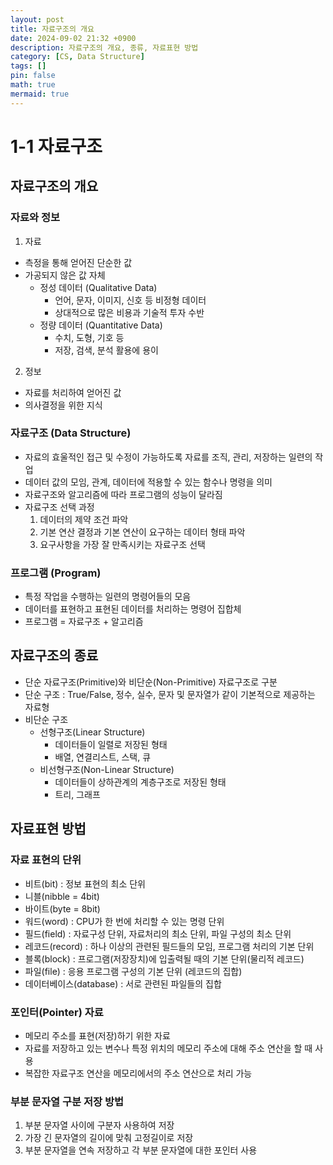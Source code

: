 ```yaml
---
layout: post
title: 자료구조의 개요
date: 2024-09-02 21:32 +0900
description: 자료구조의 개요, 종류, 자료표현 방법
category: [CS, Data Structure]
tags: []
pin: false
math: true
mermaid: true
---
```

# 1-1 자료구조
## 자료구조의 개요
### 자료와 정보
1. 자료
  - 측정을 통해 얻어진 단순한 값
  - 가공되지 않은 값 자체
    - 정성 데이터 (Qualitative Data)
      - 언어, 문자, 이미지, 신호 등 비정형 데이터
      - 상대적으로 많은 비용과 기술적 투자 수반
    - 정량 데이터 (Quantitative Data)
      - 수치, 도형, 기호 등
      - 저장, 검색, 분석 활용에 용이
2. 정보
  - 자료를 처리하여 얻어진 값
  - 의사결정을 위한 지식

### 자료구조 (Data Structure)
- 자료의 효울적인 접근 및 수정이 가능하도록 자료를 조직, 관리, 저장하는 일련의 작업
- 데이터 값의 모임, 관계, 데이터에 적용할 수 있는 함수나 명령을 의미
- 자료구조와 알고리즘에 따라 프로그램의 성능이 달라짐
- 자료구조 선택 과정
  1. 데이터의 제약 조건 파악
  2. 기본 연산 결정과 기본 연산이 요구하는 데이터 형태 파악
  3. 요구사항을 가장 잘 만족시키는 자료구조 선택

### 프로그램 (Program)
- 특정 작업을 수행하는 일련의 명령어들의 모음
- 데이터를 표현하고 표현된 데이터를 처리하는 명령어 집합체
- 프로그램 = 자료구조 + 알고리즘

## 자료구조의 종료
- 단순 자료구조(Primitive)와 비단순(Non-Primitive) 자료구조로 구분
- 단순 구조 : True/False, 정수, 실수, 문자 및 문자열가 같이 기본적으로 제공하는 자료형
- 비단순 구조
  - 선형구조(Linear Structure)
    - 데이터들이 일렬로 저장된 형태
    - 배열, 연결리스트, 스택, 큐
  - 비선형구조(Non-Linear Structure)
    - 데이터들이 상하관계의 계층구조로 저장된 형태
    - 트리, 그래프

## 자료표현 방법
### 자료 표현의 단위
- 비트(bit) : 정보 표현의 최소 단위
- 니블(nibble = 4bit)
- 바이트(byte = 8bit)
- 워드(word) : CPU가 한 번에 처리할 수 있는 명령 단위
- 필드(field) : 자료구성 단위, 자료처리의 최소 단위, 파일 구성의 최소 단위
- 레코드(record) : 하나 이상의 관련된 필드들의 모임, 프로그램 처리의 기본 단위
- 블록(block) : 프로그램(저장장치)에 입출력될 때의 기본 단위(물리적 레코드)
- 파일(file) : 응용 프로그램 구성의 기본 단위 (레코드의 집합)
- 데이터베이스(database) : 서로 관련된 파일들의 집합

### 포인터(Pointer) 자료
- 메모리 주소를 표현(저장)하기 위한 자료
- 자료를 저장하고 있는 변수나 특정 위치의 메모리 주소에 대해 주소 연산을 할 때 사용
- 복잡한 자료구조 연산을 메모리에서의 주소 연산으로 처리 가능

### 부분 문자열 구분 저장 방법
1. 부분 문자열 사이에 구분자 사용하여 저장
2. 가장 긴 문자열의 길이에 맞춰 고정길이로 저장
3. 부분 문자열을 연속 저장하고 각 부분 문자열에 대한 포인터 사용